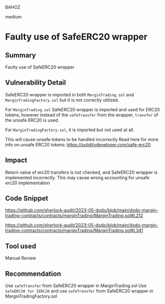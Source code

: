 BAHOZ

medium

# Faulty use of SafeERC20 wrapper

## Summary

Faulty use of SafeERC20 wrapper

## Vulnerability Detail

SafeERC20 wrapper is imported in both `MarginTrading.sol` and `MarginTradingFactory.sol` but it is not correctly utilized.

For `MarginTrading.sol` SafeERC20 wrapper is imported and used for ERC20 tokens, however instead of the `safeTransfer` from the wrapper, `transfer` of the unsafe ERC20 is used.

For `MarginTradingFactory.sol`, it is imported but not used at all.

This will cause unsafe tokens to be handled incorrectly
Read here for more info on unsafe ERC20 tokens: https://soliditydeveloper.com/safe-erc20

## Impact

Return value of erc20 transfers is not checked, and SafeERC20 wrapper is implemented incorrectly. This may cause wrong accounting for unsafe erc20 implementation

## Code Snippet

https://github.com/sherlock-audit/2023-05-dodo/blob/main/dodo-margin-trading-contracts/contracts/marginTrading/MarginTrading.sol#L212

https://github.com/sherlock-audit/2023-05-dodo/blob/main/dodo-margin-trading-contracts/contracts/marginTrading/MarginTrading.sol#L341

## Tool used

Manual Review

## Recommendation

Use `safeTransfer` from SafeERC20 wrapper in MarginTrading.sol
Use `SafeERC20 for IERC20` and use `safeTransfer`  from SafeERC20 wrapper in MarginTradingFactory.sol
